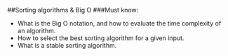 ##Sorting algorithms & Big O
###Must know:
+ What is the Big O notation, and how to evaluate the time complexity of an algorithm.
+ How to select the best sorting algorithm for a given input.
+ What is a stable sorting algorithm.

